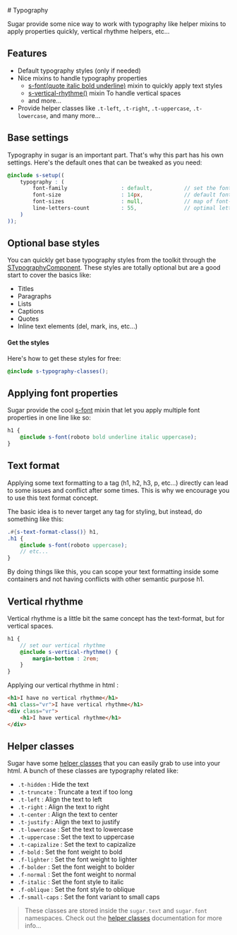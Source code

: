 # Typography

Sugar provide some nice way to work with typography like helper mixins to apply properties quickly, vertical rhythme helpers, etc...

## Features

- Default typography styles (only if needed)
- Nice mixins to handle typography properties
	- [s-font(quote italic bold underline)](../src/sass/core/mixins/_s-font.md) mixin to quickly apply text styles
	- [s-vertical-rhythme()](../src/sass/core/mixins/_s-vertical-rhythme.md) mixin To handle vertical spaces
	- and more...
- Provide helper classes like ```.t-left```, ```.t-right```, ```.t-uppercase```, ```.t-lowercase```, and many more...

## Base settings

Typography in sugar is an important part. That's why this part has his own settings. Here's the default ones that can be tweaked as you need:

```scss
@include s-setup((
	typography : (
		font-family 				: default, 			// set the font to use by default
		font-size 					: 14px, 			// default font-size
		font-sizes 					: null, 			// map of font-sizes by media (size : media)
		line-letters-count			: 55,				// optimal letters count in a line
	)
));
```

## Optional base styles

You can quickly get base typography styles from the toolkit through the [STypographyComponent](../src/components/STypographyComponent/_index.md). These styles are totally optional but are a good start to cover the basics like:

- Titles
- Paragraphs
- Lists
- Captions
- Quotes
- Inline text elements (del, mark, ins, etc...)

#### Get the styles

Here's how to get these styles for free:

```scss
@include s-typography-classes();
```

## Applying font properties

Sugar provide the cool [s-font](../src/sass/core/mixins/_s-font.md) mixin that let you apply multiple font properties in one line like so:

```scss
h1 {
	@include s-font(roboto bold underline italic uppercase);
}
```

## Text format

Applying some text formatting to a tag (h1, h2, h3, p, etc...) directly can lead to some issues and conflict after some times. This is why we encourage you to use this text format concept.

The basic idea is to never target any tag for styling, but instead, do something like this:

```scss
.#{s-text-format-class()} h1,
.h1 {
	@include s-font(roboto uppercase);
	// etc...
}
```

By doing things like this, you can scope your text formatting inside some containers and not having conflicts with other semantic purpose h1.

## Vertical rhythme

Vertical rhythme is a little bit the same concept has the text-format, but for vertical spaces.

```scss
h1 {
	// set our vertical rhythme
	@include s-vertical-rhythme() {
		margin-bottom : 2rem;
	}
}
```

Applying our vertical rhythme in html :

```html
<h1>I have no vertical rhythme</h1>
<h1 class="vr">I have vertical rhythme</h1>
<div class="vr">
	<h1>I have vertical rhythme</h1>
</div>
```

## Helper classes

Sugar have some [helper classes](helper-classes.md) that you can easily grab to use into your html. A bunch of these classes are typography related like:

- ```.t-hidden``` : Hide the text
- ```.t-truncate``` : Truncate a text if too long
- ```.t-left``` : Align the text to left
- ```.t-right``` : Align the text to right
- ```.t-center``` : Align the text to center
- ```.t-justify``` : Align the text to justify
- ```.t-lowercase``` : Set the text to lowercase
- ```.t-uppercase``` : Set the text to uppercase
- ```.t-capizalize``` : Set the text to capizalize
- ```.f-bold``` : Set the font weight to bold
- ```.f-lighter``` : Set the font weight to lighter
- ```.f-bolder``` : Set the font weight to bolder
- ```.f-normal``` : Set the font weight to normal
- ```.f-italic``` : Set the font style to italic
- ```.f-oblique``` : Set the font style to oblique
- ```.f-small-caps``` : Set the font variant to small caps

> These classes are stored inside the ```sugar.text``` and ```sugar.font``` namespaces. Check out the [helper classes](helper-classes.md) documentation for more info...
